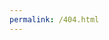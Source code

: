 ```yaml
---
permalink: /404.html
---
```

<!DOCTYPE html>
<html lang="en">
<head>
    <meta charset="UTF-8">
    <meta name="viewport" content="width=device-width, initial-scale=1.0">
    <title>404 Page Not Found</title>
    <style>
        /*======================
            404 page
        =======================*/

        .page_404 {
            padding: 40px 0;
            background: #fff;
            font-family: 'Arvo', serif;
        }

        .page_404 img {
            width: 100%;
        }

        .four_zero_four_bg {
            background-image: url(https://cdn.dribbble.com/users/285475/screenshots/2083086/dribbble_1.gif);
            height: 400px;
            background-position: center;
        }

        .four_zero_four_bg h1 {
            font-size: 80px;
        }

        .four_zero_four_bg h3 {
            font-size: 80px;
        }

        .link_404 {
            color: #fff !important;
            padding: 10px 20px;
            background: #39ac31;
            margin: 20px 0;
            display: inline-block;
        }

        .contant_box_404 {
            margin-top: -50px;
        }

        .container {
            width: 100%;
            margin: 0 auto;
        }

        .row {
            display: flex;
            justify-content: center;
        }

        .col-sm-12, .col-sm-10 {
            width: 100%;
        }

        .text-center {
            text-align: center;
        }
    </style>
</head>
<body>

<section class="page_404">
    <div class="container">
        <div class="row">    
            <div class="col-sm-12">
                <div class="col-sm-10 col-sm-offset-1 text-center">
                    <div class="four_zero_four_bg">
                        <h1 class="text-center">404</h1>
                    </div>
                    <div class="contant_box_404">
                        <h3 class="h2">Look like you're lost</h3>
                        <p>The page you are looking for is not available!</p>
                        <a href="/" class="link_404">Go to Home</a>
                    </div>
                </div>
            </div>
        </div>
    </div>
</section>

</body>
</html>
